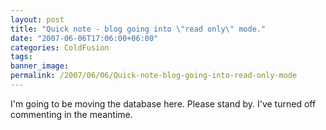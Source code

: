 ```yaml
---
layout: post
title: "Quick note - blog going into \"read only\" mode."
date: "2007-06-06T17:06:00+06:00"
categories: ColdFusion 
tags: 
banner_image: 
permalink: /2007/06/06/Quick-note-blog-going-into-read-only-mode
---
```


I'm going to be moving the database here. Please stand by. I've turned off commenting in the meantime.